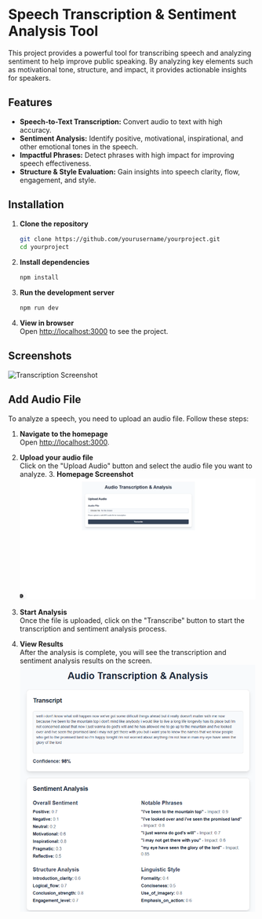 # Speech Transcription & Sentiment Analysis Tool

This project provides a powerful tool for transcribing speech and analyzing sentiment to help improve public speaking. By analyzing key elements such as motivational tone, structure, and impact, it provides actionable insights for speakers.

## Features

- **Speech-to-Text Transcription:** Convert audio to text with high accuracy.
- **Sentiment Analysis:** Identify positive, motivational, inspirational, and other emotional tones in the speech.
- **Impactful Phrases:** Detect phrases with high impact for improving speech effectiveness.
- **Structure & Style Evaluation:** Gain insights into speech clarity, flow, engagement, and style.

## Installation

1. **Clone the repository**  
    ```bash
    git clone https://github.com/yourusername/yourproject.git
    cd yourproject
    ```

2. **Install dependencies**  
    ```bash
    npm install
    ```

3. **Run the development server**  
    ```bash
    npm run dev
    ```

4. **View in browser**  
    Open [http://localhost:3000](http://localhost:3000) to see the project.

## Screenshots

![Transcription Screenshot](path/to/transcription-screenshot.png)

## Add Audio File

To analyze a speech, you need to upload an audio file. Follow these steps:

1. **Navigate to the homepage**  
    Open [http://localhost:3000](http://localhost:3000).

2. **Upload your audio file**  
    Click on the "Upload Audio" button and select the audio file you want to analyze.
    3. **Homepage Screenshot**  
        ![Homepage Screenshot](public/screenshots/homepage.png)

3. **Start Analysis**  
    Once the file is uploaded, click on the "Transcribe" button to start the transcription and sentiment analysis process.

4. **View Results**  
    After the analysis is complete, you will see the transcription and sentiment analysis results on the screen.
![Sentiment Analysis Screenshot](public/screenshots/analysis.png)